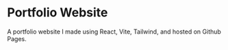 # Portfolio Website

A portfolio website I made using React, Vite, Tailwind, and hosted on Github Pages.
